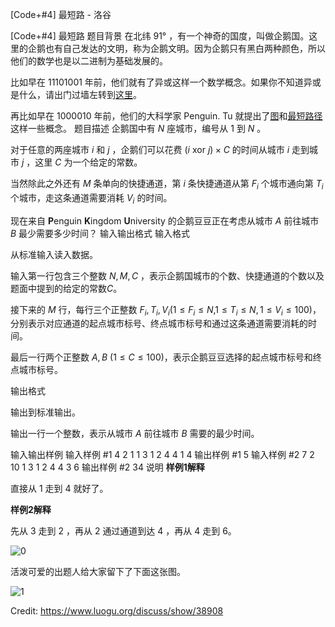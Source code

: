 



[Code+#4] 最短路 - 洛谷














[Code+#4] 最短路
题目背景
在北纬 91° ，有一个神奇的国度，叫做企鹅国。这里的企鹅也有自己发达的文明，称为企鹅文明。因为企鹅只有黑白两种颜色，所以他们的数学也是以二进制为基础发展的。

比如早在 $11101001$ 年前，他们就有了异或这样一个数学概念。如果你不知道异或是什么，请出门过墙左转到[这里](https://zh.wikipedia.org/wiki/%E9%80%BB%E8%BE%91%E5%BC%82%E6%88%96)。

再比如早在 $1000010$ 年前，他们的大科学家 Penguin. Tu 就提出了[图](https://zh.wikipedia.org/wiki/%E5%9B%BE_%28%E6%95%B0%E5%AD%A6%29#%E6%9C%89/%E7%84%A1_%E5%90%91%E5%9B%BE)和[最短路径](https://zh.wikipedia.org/wiki/%E6%9C%80%E7%9F%AD%E8%B7%AF%E9%97%AE%E9%A2%98)这样一些概念。
题目描述
企鹅国中有 $N$ 座城市，编号从 $1$ 到 $N$ 。

对于任意的两座城市 $i$ 和 $j$ ，企鹅们可以花费 $(i~\mathrm{xor}~j) \times C$ 的时间从城市 $i$ 走到城市 $j$ ，这里 $C$ 为一个给定的常数。

当然除此之外还有 $M$ 条单向的快捷通道，第 $i$ 条快捷通道从第 $F_i$​​ 个城市通向第 $T_i$​​ 个城市，走这条通道需要消耗 $V_i$​​ 的时间。

现在来自 **P**enguin **K**ingdom **U**niversity 的企鹅豆豆正在考虑从城市 $A$ 前往城市 $B$ 最少需要多少时间？
输入输出格式
输入格式

从标准输入读入数据。

输入第一行包含三个整数 $N,M,C$ ，表示企鹅国城市的个数、快捷通道的个数以及题面中提到的给定的常数$C$。

接下来的 $M$ 行，每行三个正整数 $F_i,T_i,V_i$​ ($1 \leq F_i \leq N$,$1 \leq T_i \leq N ,1\leq V_i \leq 100$)，分别表示对应通道的起点城市标号、终点城市标号和通过这条通道需要消耗的时间。

最后一行两个正整数 $A,B$ $(1 \leq C \leq 100)$，表示企鹅豆豆选择的起点城市标号和终点城市标号。

输出格式

输出到标准输出。

输出一行一个整数，表示从城市 $A$ 前往城市 $B$ 需要的最少时间。

输入输出样例
输入样例 #1
4 2 1
1 3 1
2 4 4
1 4
输出样例 #1
5
输入样例 #2
7 2 10
1 3 1
2 4 4
3 6
输出样例 #2
34
说明
**样例1解释**

直接从 $1$ 走到 $4$ 就好了。

**样例2解释**

先从 $3$ 走到 $2$ ，再从 $2$ 通过通道到达 $4$ ，再从 $4$ 走到 $6$。

![0](https://cdn.luogu.com.cn/upload/pic/16868.png)

活泼可爱的出题人给大家留下了下面这张图。

![1](https://i.loli.net/2018/04/02/5ac1bb2333c22.jpg)

Credit: https://www.luogu.org/discuss/show/38908






